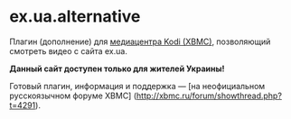 ex.ua.alternative
=================

Плагин (дополнение) для [медиацентра Kodi (XBMC)](http://kodi.tv), позволяющий смотреть видео с сайта ex.ua.

**Данный сайт доступен только для жителей Украины!**

Готовый плагин, информация и поддержка — [на неофициальном русскоязычном форуме XBMC]
(http://xbmc.ru/forum/showthread.php?t=4291).
